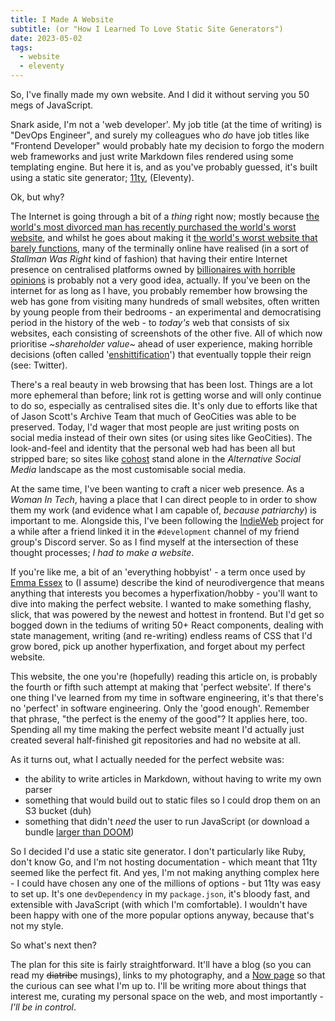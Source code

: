 ```yaml
---
title: I Made A Website
subtitle: (or "How I Learned To Love Static Site Generators")
date: 2023-05-02
tags:
  - website
  - eleventy
---
```


So, I've finally made my own website. And I did it without serving you 50 megs
of JavaScript.

Snark aside, I'm not a 'web developer'. My job title (at the time of writing) is
"DevOps Engineer", and surely my colleagues who _do_ have job titles like "Frontend
Developer" would probably hate my decision to forgo the modern web frameworks
and just write Markdown files rendered using some templating engine. But here
it is, and as you've probably guessed, it's built using a static site generator;
[11ty][1], (Eleventy).

Ok, but why?

The Internet is going through a bit of a _thing_ right now; mostly because
[the world's most divorced man has recently purchased the world's worst website][2],
and whilst he goes about making it [the world's worst website that barely functions][3],
many of the terminally online have realised (in a sort of _Stallman Was Right_
kind of fashion) that having their entire Internet presence on centralised
platforms owned by [billionaires with horrible opinions][4] is probably not a
very good idea, actually. If you've been on the internet for as long as I have,
you probably remember how browsing the web has gone from visiting many hundreds
of small websites, often written by young people from their bedrooms - an
experimental and democratising period in the history of the web - to _today's_
web that consists of six websites, each consisting of screenshots of the other
five. All of which now prioritise _~shareholder value~_ ahead of user experience,
making horrible decisions (often called '[enshittification][5]') that eventually
topple their reign (see: Twitter).

There's a real beauty in web browsing that has been lost. Things are a lot more
ephemeral than before; link rot is getting worse and will only continue to do so,
especially as centralised sites die. It's only due to efforts like that of Jason
Scott's Archive Team that much of GeoCities was able to be preserved. Today, I'd
wager that most people are just writing posts on social media instead of their
own sites (or using sites like GeoCities). The look-and-feel and identity that
the personal web had has been all but stripped bare; so sites like [cohost][9]
stand alone in the _Alternative Social Media_ landscape as the most customisable
social media.

At the same time, I've been wanting to craft a nicer web presence. As a _Woman
In Tech_, having a place that I can direct people to in order to show them my
work (and evidence what I am capable of, _because patriarchy_) is important to
me. Alongside this, I've been following the [IndieWeb][6] project for a while
after a friend linked it in the `#development` channel of my friend group's
Discord server. So as I find myself at the intersection of these thought
processes; _I had to make a website_.

If you're like me, a bit of an 'everything hobbyist' - a term once used by
[Emma Essex][7] to (I assume) describe the kind of neurodivergence that means
anything that interests you becomes a hyperfixation/hobby - you'll want to dive
into making the perfect website. I wanted to make something flashy, slick, that
was powered by the newest and hottest in frontend. But I'd get so bogged down
in the tediums of writing 50+ React components, dealing with state management,
writing (and re-writing) endless reams of CSS that I'd grow bored, pick up
another hyperfixation, and forget about my perfect website.

This website, the one you're (hopefully) reading this article on, is probably
the fourth or fifth such attempt at making that 'perfect website'. If there's
one thing I've learned from my time in software engineering, it's that there's
no 'perfect' in software engineering. Only the 'good enough'. Remember that
phrase, "the perfect is the enemy of the good"? It applies here, too. Spending
all my time making the perfect website meant I'd actually just created several
half-finished git repositories and had no website at all.

As it turns out, what I actually needed for the perfect website was:

- the ability to write articles in Markdown, without having to write my own
  parser
- something that would build out to static files so I could drop them on an S3
  bucket (duh)
- something that didn't _need_ the user to run JavaScript (or download a bundle
  [larger than DOOM][10])

So I decided I'd use a static site generator. I don't particularly like Ruby,
don't know Go, and I'm not hosting documentation - which meant that 11ty seemed
like the perfect fit. And yes, I'm not making anything complex here - I could have
chosen any one of the millions of options - but 11ty was easy to set up. It's one
`devDependency` in my `package.json`, it's bloody fast, and extensible with
JavaScript (with which I'm comfortable). I wouldn't have been happy with one of
the more popular options anyway, because that's not my style.

So what's next then?

The plan for this site is fairly straightforward. It'll have a blog (so you can
read my ~~diatribe~~ musings), links to my photography, and a [Now page][8] so
that the curious can see what I'm up to. I'll be writing more about things that
interest me, curating my personal space on the web, and most importantly - _I'll
be in control_.

[1]: https://www.11ty.dev/
[2]: https://en.wikipedia.org/wiki/Acquisition_of_Twitter_by_Elon_Musk
[3]: https://web.archive.org/web/20230501213801/https://twitter.com/JUNlPER/status/1653144319446904832
[4]: https://www.pbs.org/newshour/economy/twitter-quietly-removes-policy-against-deadnaming-transgender-people
[5]: https://www.wired.com/story/tiktok-platforms-cory-doctorow/
[6]: https://indieweb.org/
[7]: https://heckscaper.com/
[8]: https://nownownow.com/about
[9]: https://cohost.org/rc/welcome
[10]: https://www.wired.com/2016/04/average-webpage-now-size-original-doom/
